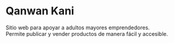 # Qanwan Kani

Sitio web para apoyar a adultos mayores emprendedores.  
Permite publicar y vender productos de manera fácil y accesible.
